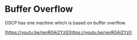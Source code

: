 # Buffer Overflow

OSCP has one machine which is based on buffer overflow.

[https://youtu.be/renR0Aj2YzI](https://youtu.be/renR0Aj2YzI)

